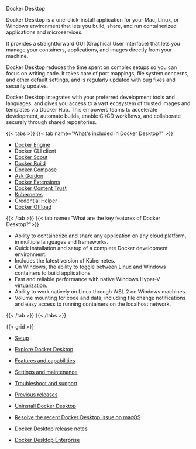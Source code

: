 Docker Desktop


Docker Desktop is a one-click-install application for your Mac, Linux, or Windows environment
that lets you build, share, and run containerized applications and microservices. 

It provides a straightforward GUI (Graphical User Interface) that lets you manage your containers, applications, and images directly from your machine. 

Docker Desktop reduces the time spent on complex setups so you can focus on writing code. It takes care of port mappings, file system concerns, and other default settings, and is regularly updated with bug fixes and security updates.

Docker Desktop integrates with your preferred development tools and languages, and gives you access to a vast ecosystem of trusted images and templates via Docker Hub. This empowers teams to accelerate development, automate builds, enable CI/CD workflows, and collaborate securely through shared repositories.

{{< tabs >}}
{{< tab name="What's included in Docker Desktop?" >}}

- [Docker Engine](/manuals/engine/_index.md)
- Docker CLI client
- [Docker Scout](../scout/_index.md)
- [Docker Build](/manuals/build/_index.md)
- [Docker Compose](/manuals/compose/_index.md)
- [Ask Gordon](/manuals/ai/gordon/_index.md)
- [Docker Extensions](../extensions/_index.md)
- [Docker Content Trust](/manuals/engine/security/trust/_index.md)
- [Kubernetes](https://github.com/kubernetes/kubernetes/)
- [Credential Helper](https://github.com/docker/docker-credential-helpers/)
- [Docker Offload](/manuals/offload/_index.md)

{{< /tab >}}
{{< tab name="What are the key features of Docker Desktop?">}}

* Ability to containerize and share any application on any cloud platform, in multiple languages and frameworks.
* Quick installation and setup of a complete Docker development environment.
* Includes the latest version of Kubernetes.
* On Windows, the ability to toggle between Linux and Windows containers to build applications.
* Fast and reliable performance with native Windows Hyper-V virtualization.
* Ability to work natively on Linux through WSL 2 on Windows machines.
* Volume mounting for code and data, including file change notifications and easy access to running containers on the localhost network.

{{< /tab >}}
{{< /tabs >}}

{{< grid >}}



- [Setup](https://docs.docker.com)

- [Explore Docker Desktop](https://docs.docker.com/desktop/use-desktop/)

- [Features and capabilities](https://docs.docker.com)

- [Settings and maintenance](https://docs.docker.com)

- [Troubleshoot and support](https://docs.docker.com)

- [Previous releases](https://docs.docker.com)

- [Uninstall Docker Desktop](https://docs.docker.com/desktop/uninstall/)

- [Resolve the recent Docker Desktop issue on macOS](https://docs.docker.com/desktop/cert-revoke-solution/)

- [Docker Desktop release notes](https://docs.docker.com/desktop/release-notes/)

- [Docker Desktop Enterprise](https://docs.docker.com/desktop/enterprise/)
